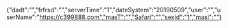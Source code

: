 {"dadt":"","frfrsd":"","serverTime":"1","dateSystem":"20190509","user":"","userName":"https://c399888.com","masT":"","Safari":"","sexid":"1","masl":""}
